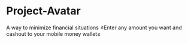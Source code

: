 # Project-Avatar
A way to minimize financial situations
≤Enter any amount you want and cashout to your mobile money wallet≥
